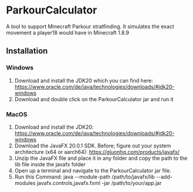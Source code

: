 # ParkourCalculator

A tool to support Minecraft Parkour stratfinding. It simulates the exact movement a player18 would have in Minecraft 1.8.9


## Installation
### Windows
1. Download and install the JDK20 which you can find here: https://www.oracle.com/de/java/technologies/downloads/#jdk20-windows
2. Download and double click on the ParkourCalculator jar and run it

### MacOS
1. Download and install the JDK20: https://www.oracle.com/de/java/technologies/downloads/#jdk20-windows
2. Download the JavaFX 20.0.1 SDK. Before; figure out your system architecture (x64 or aarch64): https://gluonhq.com/products/javafx/
3. Unzip the JavaFX file and place it in any folder and copy the path to the lib file inside the javafx folder
4. Open up a terminal and navigate to the ParkourCalculator jar file.
5. Run this Command: java --module-path /path/to/javafx/lib --add-modules javafx.controls,javafx.fxml -jar /path/to/your/app.jar

